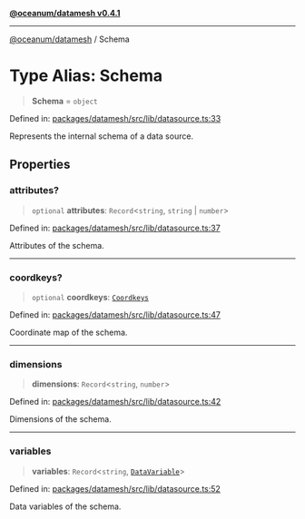 [**@oceanum/datamesh v0.4.1**](../README.md)

***

[@oceanum/datamesh](../README.md) / Schema

# Type Alias: Schema

> **Schema** = `object`

Defined in: [packages/datamesh/src/lib/datasource.ts:33](https://github.com/oceanum-io/oceanum-js/blob/6ea95bc75340e32d4166044b1046d4453dd46745/packages/datamesh/src/lib/datasource.ts#L33)

Represents the internal schema of a data source.

## Properties

### attributes?

> `optional` **attributes**: `Record`\<`string`, `string` \| `number`\>

Defined in: [packages/datamesh/src/lib/datasource.ts:37](https://github.com/oceanum-io/oceanum-js/blob/6ea95bc75340e32d4166044b1046d4453dd46745/packages/datamesh/src/lib/datasource.ts#L37)

Attributes of the schema.

***

### coordkeys?

> `optional` **coordkeys**: [`Coordkeys`](Coordkeys.md)

Defined in: [packages/datamesh/src/lib/datasource.ts:47](https://github.com/oceanum-io/oceanum-js/blob/6ea95bc75340e32d4166044b1046d4453dd46745/packages/datamesh/src/lib/datasource.ts#L47)

Coordinate map of the schema.

***

### dimensions

> **dimensions**: `Record`\<`string`, `number`\>

Defined in: [packages/datamesh/src/lib/datasource.ts:42](https://github.com/oceanum-io/oceanum-js/blob/6ea95bc75340e32d4166044b1046d4453dd46745/packages/datamesh/src/lib/datasource.ts#L42)

Dimensions of the schema.

***

### variables

> **variables**: `Record`\<`string`, [`DataVariable`](DataVariable.md)\>

Defined in: [packages/datamesh/src/lib/datasource.ts:52](https://github.com/oceanum-io/oceanum-js/blob/6ea95bc75340e32d4166044b1046d4453dd46745/packages/datamesh/src/lib/datasource.ts#L52)

Data variables of the schema.
